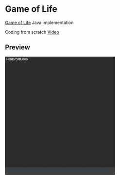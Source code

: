 # Game of Life

[Game of Life](https://en.wikipedia.org/wiki/Conway%27s_Game_of_Life) Java implementation

Coding from scratch [Video](https://www.youtube.com/watch?v=k3SM-3vZbwU)

## Preview

![preview](.github/preview.gif)
